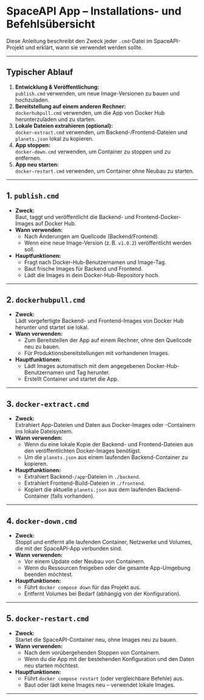 # SpaceAPI App – Installations- und Befehlsübersicht

Diese Anleitung beschreibt den Zweck jeder `.cmd`-Datei im SpaceAPI-Projekt und erklärt, wann sie verwendet werden sollte.

---

## **Typischer Ablauf**
1. **Entwicklung & Veröffentlichung:**  
   `publish.cmd` verwenden, um neue Image-Versionen zu bauen und hochzuladen.
2. **Bereitstellung auf einem anderen Rechner:**  
   `dockerhubpull.cmd` verwenden, um die App von Docker Hub herunterzuladen und zu starten.
3. **Lokale Dateien extrahieren (optional):**  
   `docker-extract.cmd` verwenden, um Backend-/Frontend-Dateien und `planets.json` lokal zu kopieren.
4. **App stoppen:**  
   `docker-down.cmd` verwenden, um Container zu stoppen und zu entfernen.
5. **App neu starten:**  
   `docker-restart.cmd` verwenden, um Container ohne Neubau zu starten.

---

## **1. `publish.cmd`**
- **Zweck:**  
  Baut, taggt und veröffentlicht die Backend- und Frontend-Docker-Images auf Docker Hub.
- **Wann verwenden:**  
  - Nach Änderungen am Quellcode (Backend/Frontend).
  - Wenn eine neue Image-Version (z. B. `v1.0.2`) veröffentlicht werden soll.
- **Hauptfunktionen:**  
  - Fragt nach Docker-Hub-Benutzernamen und Image-Tag.
  - Baut frische Images für Backend und Frontend.
  - Lädt die Images in dein Docker-Hub-Repository hoch.

---

## **2. `dockerhubpull.cmd`**
- **Zweck:**  
  Lädt vorgefertigte Backend- und Frontend-Images von Docker Hub herunter und startet sie lokal.
- **Wann verwenden:**  
  - Zum Bereitstellen der App auf einem Rechner, ohne den Quellcode neu zu bauen.
  - Für Produktionsbereitstellungen mit vorhandenen Images.
- **Hauptfunktionen:**  
  - Lädt Images automatisch mit dem angegebenen Docker-Hub-Benutzernamen und Tag herunter.
  - Erstellt Container und startet die App.

---

## **3. `docker-extract.cmd`**
- **Zweck:**  
  Extrahiert App-Dateien und Daten aus Docker-Images oder -Containern ins lokale Dateisystem.
- **Wann verwenden:**  
  - Wenn du eine lokale Kopie der Backend- und Frontend-Dateien aus den veröffentlichten Docker-Images benötigst.
  - Um die `planets.json` aus einem laufenden Backend-Container zu kopieren.
- **Hauptfunktionen:**  
  - Extrahiert Backend-`/app`-Dateien in `./backend`.
  - Extrahiert Frontend-Build-Dateien in `./frontend`.
  - Kopiert die aktuelle `planets.json` aus dem laufenden Backend-Container (falls vorhanden).

---

## **4. `docker-down.cmd`**
- **Zweck:**  
  Stoppt und entfernt alle laufenden Container, Netzwerke und Volumes, die mit der SpaceAPI-App verbunden sind.
- **Wann verwenden:**  
  - Vor einem Update oder Neubau von Containern.
  - Wenn du Ressourcen freigeben oder die gesamte App-Umgebung beenden möchtest.
- **Hauptfunktionen:**  
  - Führt `docker compose down` für das Projekt aus.
  - Entfernt Volumes bei Bedarf (abhängig von der Konfiguration).

---

## **5. `docker-restart.cmd`**
- **Zweck:**  
  Startet die SpaceAPI-Container neu, ohne Images neu zu bauen.
- **Wann verwenden:**  
  - Nach dem vorübergehenden Stoppen von Containern.
  - Wenn du die App mit der bestehenden Konfiguration und den Daten neu starten möchtest.
- **Hauptfunktionen:**  
  - Führt `docker compose restart` (oder vergleichbare Befehle) aus.
  - Baut oder lädt keine Images neu – verwendet lokale Images.

---
